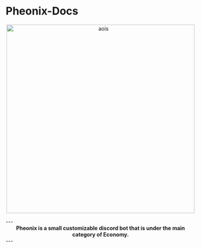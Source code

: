 # Pheonix-Docs
<p align="center">
    <img width="500" src="https://media.discordapp.net/attachments/1182397732263038976/1215732499892928682/Untitled680_20240308104617.png?ex=65fdd21f&is=65eb5d1f&hm=c025a7d5848bb901627f122b5d6084d302c7035d0360b1eab975076a03290a26&=&format=webp&quality=lossless&width=741&height=417" alt="aois">
</p>
---
<div align="center">
  <b>Pheonix is a small customizable discord bot that is under the main category of Economy.</b>
</div>
---
